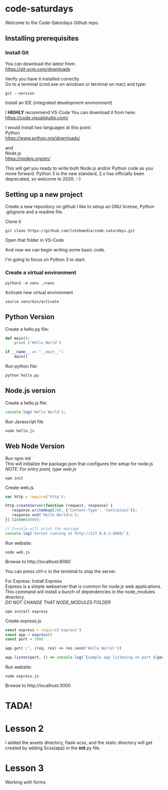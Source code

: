 # code-saturdays

Welcome to the Code-Saturdays Github repo.

## Installing prerequisites

### Install Git

You can download the latest from:  
https://git-scm.com/downloads

Verify you have it installed correctly   
Go to a terminal (cmd.exe on windows or terminal on mac)
and type:
```
git --version
```

Install an IDE (integrated development environment)

I **HIGHLY** recommend VS-Code
You can download it from here:  
https://code.visualstudio.com/

I would install two languages at this point:  
Python   
https://www.python.org/downloads/

and  
Node.js  
https://nodejs.org/en/

This will get you ready to write both Node.js and/or Python code as you move forward.  Python 3 is the new standard, 2.x has officially been deprecated, so welcome to 2020. :-)

## Setting up a new project

Create a new repository on github
I like to setup an GNU license, Python .gitignore and a readme file.

Clone it
```
git clone https://github.com/lotekmedia/code-saturdays.git
```

Open that folder in VS-Code

And now we can begin writing some basic code.

I'm going to focus on Python 3 to start.  

### Create a virtual environment

```
python3 -m venv ./venv
```

Activate new virtual environment
```
source venv/bin/activate
```

## Python Version
Create a hello.py file:
```python
def main():
	print ('Hello World')

if __name__ == "__main__":
	main()
```

Run python file:
```
python hello.py
```

## Node.js version
Create a hello.js file:
```javascript
console.log('Hello World');
```

Run Javascript file
```
node hello.js
```

## Web Node Version
Run npm init  
This will initialize the package.json that configures the setup for node.js
*NOTE: For entry point, type web.js*
```
npm init
```

Create web.js
```javascript
var http = require('http');

http.createServer(function (request, response) {
   response.writeHead(200, {'Content-Type': 'text/plain'});
   response.end('Hello World\n');
}).listen(8080);

// Console will print the message
console.log('Server running at http://127.0.0.1:8080/');
```

Run website:
```
node web.js
```

Browse to
http://localhost:8080

You can press ctrl-c in the terminal to stop the server.

For Express:
Install Express  
Express is a simple webserver that is common for node.js web applications.  
This command will install a bunch of dependencies in the node_modules directory.  
*DO NOT CHANGE THAT NODE_MODULES FOLDER*
```
npm install express
```
Create express.js
```javascript
const express = require('express')
const app = express()
const port = 3000

app.get('/', (req, res) => res.send('Hello World!'))

app.listen(port, () => console.log(`Example app listening on port ${port}!`))
```

Run website:
```
node express.js
```

Browse to
http://localhost:3000

# TADA!

# Lesson 2 
I added the assets directory, flask-scss, and the static directory will get created by adding Scss(app) in the __init__.py file.

# Lesson 3
Working with forms

